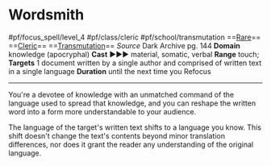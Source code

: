 # Wordsmith
#pf/focus_spell/level_4 #pf/class/cleric #pf/school/transmutation 
==[Rare](../../../Traits/Rare.md)== ==[Cleric](../../../Traits/Cleric.md)== ==[Transmutation](../../../Traits/Transmutation.md)==
*Source* Dark Archive pg. 144
**Domain** knowledge (apocryphal)
**Cast** ►►► material, somatic, verbal
**Range** touch; **Targets** 1 document written by a single author and comprised of written text in a single language
**Duration** until the next time you Refocus

---
You're a devotee of knowledge with an unmatched command of the language used to spread that knowledge, and you can reshape the written word into a form more understandable to your audience.

The language of the target's written text shifts to a language you know. This shift doesn't change the text's contents beyond minor translation differences, nor does it grant the reader any understanding of the original language.
